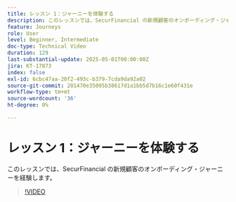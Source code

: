 ```yaml
---
title: レッスン 1：ジャーニーを体験する
description: このレッスンでは、SecurFinancial の新規顧客のオンボーディング・ジャーニーを経験します。
feature: Journeys
role: User
level: Beginner, Intermediate
doc-type: Technical Video
duration: 129
last-substantial-update: 2025-05-01T00:00:00Z
jira: KT-17873
index: false
exl-id: 6cbc47aa-20f2-493c-b379-7cda9da92a02
source-git-commit: 201470e35095b38617d1a1bb5d7b16c1e60f431e
workflow-type: tm+mt
source-wordcount: '36'
ht-degree: 0%

---
```


# レッスン 1：ジャーニーを体験する

このレッスンでは、SecurFinancial の新規顧客のオンボーディング・ジャーニーを経験します。

>[!VIDEO](https://video.tv.adobe.com/v/3457972/?captions=jpn&learn=on&enablevpops)
